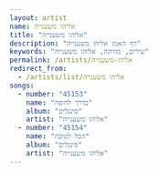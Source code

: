 ```yaml
---
layout: artist
name: אליהו משענייה
title: "אליהו משענייה"
description: "דף האמן אליהו משענייה"
keywords: "שירים, מוזיקה, אליהו משענייה"
permalink: /artists/אליהו-משענייה
redirect_from:
  - /artists/list/אליהו משענייה
songs:
  - number: "45153"
    name: "בדרך לחופה"
    album: "סינגלים"
    artist: "אליהו משענייה"
  - number: "45154"
    name: "הכל לטובה"
    album: "סינגלים"
    artist: "אליהו משענייה"
---
```

